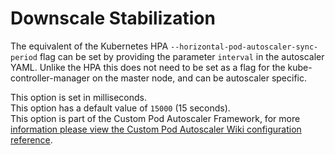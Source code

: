 # Downscale Stabilization

The equivalent of the Kubernetes HPA `--horizontal-pod-autoscaler-sync-period` flag can be set by providing the parameter `interval` in the autoscaler YAML. Unlike the HPA this does not need to be set as a flag for the kube-controller-manager on the master node, and can be autoscaler specific.  

This option is set in milliseconds.  
This option has a default value of `15000` (15 seconds).  
This option is part of the Custom Pod Autoscaler Framework, for more [information please view the Custom Pod Autoscaler Wiki configuration reference](https://custom-pod-autoscaler.readthedocs.io/en/latest/reference/configuration/#interval).